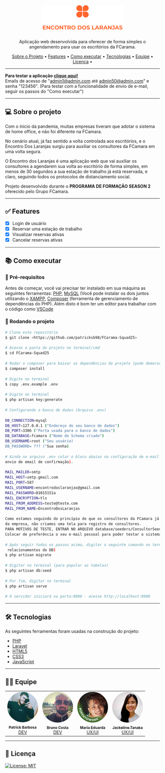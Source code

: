 <h1 align="center"><img src="public/img/Group_25.png"></h1>

<p align="center">Aplicação web desenvolvida para oferecer de forma simples o angendamento para usar os escritórios da FCarama. </p>

<p align="center">
  <a href="#computer-sobre-o-projeto">Sobre o Projeto</a> •
  <a href="#white_check_mark-features">Features</a> •
  <a href="#books-como-executar">Como executar</a> •
  <a href="#-Tecnologias">Tecnologias</a> •
  <a href="#-Equipe">Equipe</a> •
  <a href="#-licença">Licença</a> •
</p>

---

**Para testar a aplicação <a href="http://134.209.220.223">clique aqui!</a><br>**
Emails de acesso de "admin1@admin.com até admin50@admin.com" e senha "123456". (Para testar com a funcionalidade de envio de e-mail, seguir os passos do "Como executar")

---

## :computer: Sobre o projeto

Com o ínicio da pandemia, muitas empresas tiveram que adotar o sistema de home office, e não foi diferente na FCamara. 

No cenário atual, já faz sentido a volta controlada aos escritórios, e o Encontro Dos Laranjas surgiu para auxiliar os consultores da FCamara em uma volta segura.

O Encontro dos Laranjas é uma aplicação web que vai auxiliar os consultores a agendarem sua volta ao escritório de forma simples, em menos de 30 segundos a sua estação de trabalho já está reservada, e claro, seguindo todos os protocolos de distanciamento social.

Projeto desenvolvido durante o **PROGRAMA DE FORMAÇÃO SEASON 2** oferecido pelo Grupo FCamara.

---
## :white_check_mark: Features
- [x] Login de usuário
- [x] Reservar uma estação de trabalho
- [x] Visualizar reservas ativas
- [x] Cancelar reservas ativas
---
## :books: Como executar

### :memo: Pré-requisitos

Antes de começar, você vai precisar ter instalado em sua máquina as seguintes ferramentas:
[PHP](https://www.php.net), [MySQL](https://www.mysql.com) (Você pode instalar os dois juntos
utilizando o [XAMPP](https://www.apachefriends.org/pt_br/index.html), [Composer](https://getcomposer.org) (ferramenta de gerenciamento de dependências do PHP).
Além disto é bom ter um editor para trabalhar com o código como [VSCode](https://code.visualstudio.com/)


### 🎲 Rodando o projeto

```bash
# Clone este repositório
$ git clone <https://github.com/patricksb98/FCarama-Squad25>

# Acesse a pasta do projeto no terminal/cmd
$ cd FCarama-Squad25

# Rodar o composer para baixar as dependências do projeto (pode demorar alguns minutos).
$ composer install

# Digite no terminal
$ copy .env.example .env

# Digite no terminal
$ php artisan key:generate

# Configurando o banco de dados (Arquivo .env)

DB_CONNECTION=mysql
DB_HOST=127.0.0.1 ("Endereço do seu banco de dados")
DB_PORT=3306 ("Porta usada para o banco de dados")
DB_DATABASE=fcamara ("Nome do Schema criado")
DB_USERNAME=root ("Seu usuário)
DB_PASSWORD= ??? ("Sua senha)

# Ainda no arquivo .env colar o bloco abaixo na configuração de e-mail (para poder testar nosso sistema de 
envio de email de confirmação).

MAIL_MAILER=smtp
MAIL_HOST=smtp.gmail.com
MAIL_PORT=587
MAIL_USERNAME=encontrodoslaranjas@gmail.com
MAIL_PASSWORD=01015151a
MAIL_ENCRYPTION=tls
MAIL_FROM_ADDRESS=teste@teste.com
MAIL_FROM_NAME=EncontroDosLaranjas
 
Como estamos seguindo do princípio de que os consultores da FCamara já possuem os seus acessos para sistemas
da empresa, não criamos uma tela para registro de consultores.
PARA MOTIVOS DE TESTE, ENTRAR NO ARQUIVO database/seeders/ConsultorSeeder.php e trocar os dados de acesso.
Colocar de preferência o seu e-mail pessoal para poder testar o sistema de envio de emails!

# Após seguir todos os passos acima, digitar o seguinte comando no terminal (para criar as tabelas e
 relacionamentos do DB)
$ php artisan migrate

# Digitar no terminal (para popular as tabelas)
$ php artisan db:seed

# Por fim, digitar no terminal
$ php artisan serve

# O servidor iniciará na porta:8000 - acesse http://localhost:8000
```
---
## 🛠 Tecnologias

As seguintes ferramentas foram usadas na construção do projeto:

- [PHP](https://www.php.net)
- [Laravel](https://laravel.com)
- [HTML5](https://developer.mozilla.org/pt-BR/docs/Web/HTML)
- [CSS3](https://developer.mozilla.org/pt-BR/docs/Web/CSS)
- [JavaScript](https://developer.mozilla.org/pt-BR/docs/Web/JavaScript)
-------

## 👨‍💻 Equipe
<table>
  <tr>
    <td align="center"><a href="https://www.linkedin.com/in/patrick-barbosa-7b1505137/"><img style="border-radius: 50%;" src="public\img\equipe\patrick.jpg" width="100px;" alt=""/><br /><sub><b>Patrick Barbosa</b></sub></a><br /><a href="https://www.linkedin.com/in/patrick-barbosa-7b1505137/" title="Patrick">DEV</a></td>
    <td align="center"><a href="https://www.linkedin.com/in/bruno-costa-715959208/"><img style="border-radius: 50%;" src="public\img\equipe\bruno.jpg" width="100px;" alt=""/><br /><sub><b>Bruno Costa</b></sub></a><br /><a href="https://www.linkedin.com/in/bruno-costa-715959208/" title="Bruno">DEV</a></td>
    <td align="center"><a href="https://www.linkedin.com/in/maria-eduarda-santos-0bb373b1/"><img style="border-radius: 50%;" src="public\img\equipe\duda.jpg" width="100px;" alt=""/><br /><sub><b>Maria Eduarda</b></sub></a><br /><a href="https://www.linkedin.com/in/maria-eduarda-santos-0bb373b1/" title="Duda">UX/UI</a></td>
    <td align="center"><a href="https://www.linkedin.com/in/jackeline-tanaka/"><img style="border-radius: 50%;" src="public\img\equipe\jack.jpg" width="100px;" alt=""/><br /><sub><b>Jackeline Tanaka</b></sub></a><br /><a href="https://www.linkedin.com/in/jackeline-tanaka/" title="Jack">UX/UI</a></td>
</tr>
</table>

---
## &#x1F4C4; Licença

[![License: MIT](https://img.shields.io/badge/License-MIT-yellow.svg)](https://github.com/patricksb98/FCarama-Squad25/blob/master/LICENSE)



